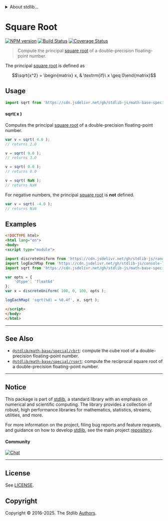 <!--

@license Apache-2.0

Copyright (c) 2018 The Stdlib Authors.

Licensed under the Apache License, Version 2.0 (the "License");
you may not use this file except in compliance with the License.
You may obtain a copy of the License at

   http://www.apache.org/licenses/LICENSE-2.0

Unless required by applicable law or agreed to in writing, software
distributed under the License is distributed on an "AS IS" BASIS,
WITHOUT WARRANTIES OR CONDITIONS OF ANY KIND, either express or implied.
See the License for the specific language governing permissions and
limitations under the License.

-->


<details>
  <summary>
    About stdlib...
  </summary>
  <p>We believe in a future in which the web is a preferred environment for numerical computation. To help realize this future, we've built stdlib. stdlib is a standard library, with an emphasis on numerical and scientific computation, written in JavaScript (and C) for execution in browsers and in Node.js.</p>
  <p>The library is fully decomposable, being architected in such a way that you can swap out and mix and match APIs and functionality to cater to your exact preferences and use cases.</p>
  <p>When you use stdlib, you can be absolutely certain that you are using the most thorough, rigorous, well-written, studied, documented, tested, measured, and high-quality code out there.</p>
  <p>To join us in bringing numerical computing to the web, get started by checking us out on <a href="https://github.com/stdlib-js/stdlib">GitHub</a>, and please consider <a href="https://opencollective.com/stdlib">financially supporting stdlib</a>. We greatly appreciate your continued support!</p>
</details>

# Square Root

[![NPM version][npm-image]][npm-url] [![Build Status][test-image]][test-url] [![Coverage Status][coverage-image]][coverage-url] <!-- [![dependencies][dependencies-image]][dependencies-url] -->

> Compute the principal [square root][square-root] of a double-precision floating-point number.

<section class="intro">

The principal [square root][square-root] is defined as

<!-- <equation class="equation" label="eq:principal_square_root" align="center" raw="\sqrt{x^2} = \begin{matrix} x, & \textrm{if}\ x \geq 0\end{matrix}" alt="Principal square root"> -->

```math
\sqrt{x^2} = \begin{matrix} x, & \textrm{if}\ x \geq 0\end{matrix}
```

<!-- <div class="equation" align="center" data-raw-text="\sqrt{x^2} = \begin{matrix} x, &amp; \textrm{if}\ x \geq 0\end{matrix}" data-equation="eq:principal_square_root">
    <img src="https://cdn.jsdelivr.net/gh/stdlib-js/stdlib@bb29798906e119fcb2af99e94b60407a270c9b32/lib/node_modules/@stdlib/math/base/special/sqrt/docs/img/equation_principal_square_root.svg" alt="Principal square root">
    <br>
</div> -->

<!-- </equation> -->

</section>

<!-- /.intro -->



<section class="usage">

## Usage

```javascript
import sqrt from 'https://cdn.jsdelivr.net/gh/stdlib-js/math-base-special-sqrt@esm/index.mjs';
```

#### sqrt( x )

Computes the principal [square root][square-root] of a double-precision floating-point number.

```javascript
var v = sqrt( 4.0 );
// returns 2.0

v = sqrt( 9.0 );
// returns 3.0

v = sqrt( 0.0 );
// returns 0.0

v = sqrt( NaN );
// returns NaN
```

For negative numbers, the principal [square root][square-root] is **not** defined.

```javascript
var v = sqrt( -4.0 );
// returns NaN
```

</section>

<!-- /.usage -->

<section class="examples">

## Examples

<!-- eslint no-undef: "error" -->

```html
<!DOCTYPE html>
<html lang="en">
<body>
<script type="module">

import discreteUniform from 'https://cdn.jsdelivr.net/gh/stdlib-js/random-array-discrete-uniform@esm/index.mjs';
import logEachMap from 'https://cdn.jsdelivr.net/gh/stdlib-js/console-log-each-map@esm/index.mjs';
import sqrt from 'https://cdn.jsdelivr.net/gh/stdlib-js/math-base-special-sqrt@esm/index.mjs';

var opts = {
    'dtype': 'float64'
};
var x = discreteUniform( 100, 0, 100, opts );

logEachMap( 'sqrt(%d) = %0.4f', x, sqrt );

</script>
</body>
</html>
```

</section>

<!-- /.examples -->

<!-- C interface documentation. -->



<!-- Section for related `stdlib` packages. Do not manually edit this section, as it is automatically populated. -->

<section class="related">

* * *

## See Also

-   <span class="package-name">[`@stdlib/math-base/special/cbrt`][@stdlib/math/base/special/cbrt]</span><span class="delimiter">: </span><span class="description">compute the cube root of a double-precision floating-point number.</span>
-   <span class="package-name">[`@stdlib/math-base/special/rsqrt`][@stdlib/math/base/special/rsqrt]</span><span class="delimiter">: </span><span class="description">compute the reciprocal square root of a double-precision floating-point number.</span>

</section>

<!-- /.related -->

<!-- Section for all links. Make sure to keep an empty line after the `section` element and another before the `/section` close. -->


<section class="main-repo" >

* * *

## Notice

This package is part of [stdlib][stdlib], a standard library with an emphasis on numerical and scientific computing. The library provides a collection of robust, high performance libraries for mathematics, statistics, streams, utilities, and more.

For more information on the project, filing bug reports and feature requests, and guidance on how to develop [stdlib][stdlib], see the main project [repository][stdlib].

#### Community

[![Chat][chat-image]][chat-url]

---

## License

See [LICENSE][stdlib-license].


## Copyright

Copyright &copy; 2016-2025. The Stdlib [Authors][stdlib-authors].

</section>

<!-- /.stdlib -->

<!-- Section for all links. Make sure to keep an empty line after the `section` element and another before the `/section` close. -->

<section class="links">

[npm-image]: http://img.shields.io/npm/v/@stdlib/math-base-special-sqrt.svg
[npm-url]: https://npmjs.org/package/@stdlib/math-base-special-sqrt

[test-image]: https://github.com/stdlib-js/math-base-special-sqrt/actions/workflows/test.yml/badge.svg?branch=main
[test-url]: https://github.com/stdlib-js/math-base-special-sqrt/actions/workflows/test.yml?query=branch:main

[coverage-image]: https://img.shields.io/codecov/c/github/stdlib-js/math-base-special-sqrt/main.svg
[coverage-url]: https://codecov.io/github/stdlib-js/math-base-special-sqrt?branch=main

<!--

[dependencies-image]: https://img.shields.io/david/stdlib-js/math-base-special-sqrt.svg
[dependencies-url]: https://david-dm.org/stdlib-js/math-base-special-sqrt/main

-->

[chat-image]: https://img.shields.io/gitter/room/stdlib-js/stdlib.svg
[chat-url]: https://app.gitter.im/#/room/#stdlib-js_stdlib:gitter.im

[stdlib]: https://github.com/stdlib-js/stdlib

[stdlib-authors]: https://github.com/stdlib-js/stdlib/graphs/contributors

[umd]: https://github.com/umdjs/umd
[es-module]: https://developer.mozilla.org/en-US/docs/Web/JavaScript/Guide/Modules

[deno-url]: https://github.com/stdlib-js/math-base-special-sqrt/tree/deno
[deno-readme]: https://github.com/stdlib-js/math-base-special-sqrt/blob/deno/README.md
[umd-url]: https://github.com/stdlib-js/math-base-special-sqrt/tree/umd
[umd-readme]: https://github.com/stdlib-js/math-base-special-sqrt/blob/umd/README.md
[esm-url]: https://github.com/stdlib-js/math-base-special-sqrt/tree/esm
[esm-readme]: https://github.com/stdlib-js/math-base-special-sqrt/blob/esm/README.md
[branches-url]: https://github.com/stdlib-js/math-base-special-sqrt/blob/main/branches.md

[stdlib-license]: https://raw.githubusercontent.com/stdlib-js/math-base-special-sqrt/main/LICENSE

[square-root]: https://en.wikipedia.org/wiki/Square_root

<!-- <related-links> -->

[@stdlib/math/base/special/cbrt]: https://github.com/stdlib-js/math-base-special-cbrt/tree/esm

[@stdlib/math/base/special/rsqrt]: https://github.com/stdlib-js/math-base-special-rsqrt/tree/esm

<!-- </related-links> -->

</section>

<!-- /.links -->
